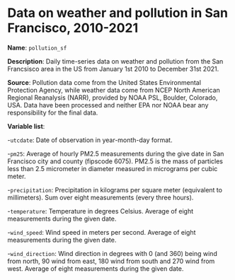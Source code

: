 # Data on weather and pollution in San Francisco, 2010-2021

**Name**: ```pollution_sf```

**Description**: Daily time-series data on weather and pollution from the San Francsisco area in the US from January 1st 2010 to December 31st 2021.

**Source**: Pollution data come from the United States Environmental Protection Agency, while weather data come from NCEP North American Regional Reanalysis (NARR), provided by NOAA PSL, Boulder, Colorado, USA. Data have been processed and neither EPA nor NOAA bear any responsibility for the final data.

**Variable list**:

-```utcdate```: Date of observation in year-month-day format.

-```pm25```: Average of hourly PM2.5 measurements during the give date in San Francisco city and county (fipscode 6075). PM2.5 is the mass of particles less than 2.5 micrometer in diameter measured in micrograms per cubic meter.

-```precipitation```: Precipitation in kilograms per square meter (equivalent to millimeters). Sum over eight measurements (every three hours).

-```temperature```: Temperature in degrees Celsius. Average of eight measurements during the given date.

-```wind_speed```: Wind speed in meters per second. Average of eight measurements during the given date.

-```wind_direction```: Wind direction in degrees with 0 (and 360) being wind from north, 90 wind from east, 180 wind from south and 270 wind from west. Average of eight measurements during the given date.

